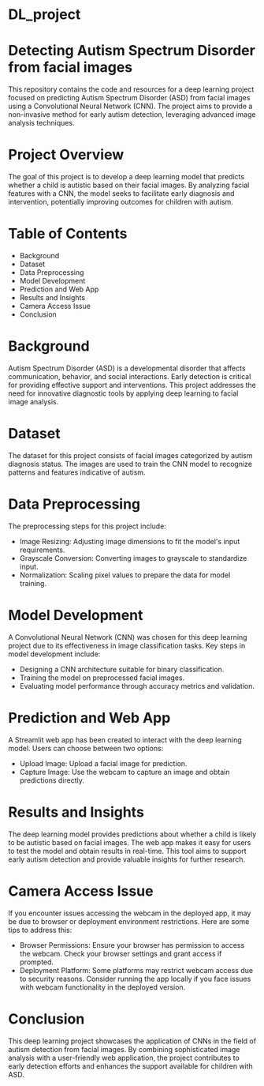 # DL_project

# Detecting Autism Spectrum Disorder from facial images

This repository contains the code and resources for a deep learning project focused on predicting Autism Spectrum Disorder (ASD) from facial images using a Convolutional Neural Network (CNN). The project aims to provide a non-invasive method for early autism detection, leveraging advanced image analysis techniques.

# Project Overview
The goal of this project is to develop a deep learning model that predicts whether a child is autistic based on their facial images. By analyzing facial features with a CNN, the model seeks to facilitate early diagnosis and intervention, potentially improving outcomes for children with autism.

# Table of Contents

- Background
- Dataset
- Data Preprocessing
- Model Development
- Prediction and Web App
- Results and Insights
- Camera Access Issue
- Conclusion


# Background
Autism Spectrum Disorder (ASD) is a developmental disorder that affects communication, behavior, and social interactions. Early detection is critical for providing effective support and interventions. This project addresses the need for innovative diagnostic tools by applying deep learning to facial image analysis.

# Dataset
The dataset for this project consists of facial images categorized by autism diagnosis status. The images are used to train the CNN model to recognize patterns and features indicative of autism.

# Data Preprocessing
The preprocessing steps for this project include:

- Image Resizing: Adjusting image dimensions to fit the model's input requirements.
- Grayscale Conversion: Converting images to grayscale to standardize input.
- Normalization: Scaling pixel values to prepare the data for model training.

# Model Development
A Convolutional Neural Network (CNN) was chosen for this deep learning project due to its effectiveness in image classification tasks. Key steps in model development include:

- Designing a CNN architecture suitable for binary classification.
- Training the model on preprocessed facial images.
- Evaluating model performance through accuracy metrics and validation.

# Prediction and Web App
A Streamlit web app has been created to interact with the deep learning model. Users can choose between two options:

- Upload Image: Upload a facial image for prediction.
- Capture Image: Use the webcam to capture an image and obtain predictions directly.

# Results and Insights
The deep learning model provides predictions about whether a child is likely to be autistic based on facial images. The web app makes it easy for users to test the model and obtain results in real-time. This tool aims to support early autism detection and provide valuable insights for further research.

# Camera Access Issue
If you encounter issues accessing the webcam in the deployed app, it may be due to browser or deployment environment restrictions. Here are some tips to address this:

- Browser Permissions: Ensure your browser has permission to access the webcam. Check your browser settings and grant access if prompted.
- Deployment Platform: Some platforms may restrict webcam access due to security reasons.
  Consider running the app locally if you face issues with webcam functionality in the deployed version.

# Conclusion
This deep learning project showcases the application of CNNs in the field of autism detection from facial images. By combining sophisticated image analysis with a user-friendly web application, the project contributes to early detection efforts and enhances the support available for children with ASD.



